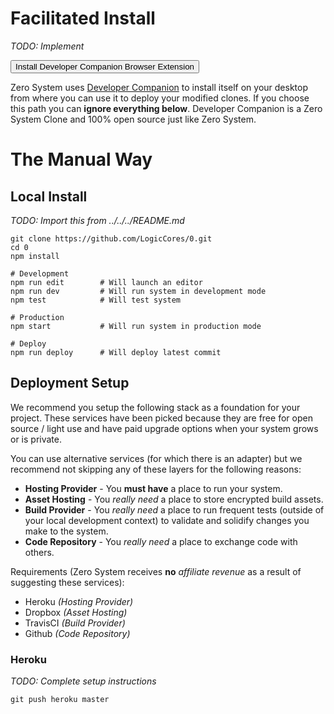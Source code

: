 
# Facilitated Install

*TODO: Implement*

<button class="ui primary button">Install Developer Companion Browser Extension</button>
<br/>

Zero System uses [Developer Companion](https://github.com/devcomp/0.DeveloperCompanion) to install itself on your desktop from where you can use it to deploy your modified clones. If you choose this path you can **ignore everything below**. Developer Companion is a Zero System Clone and 100% open source just like Zero System.

# The Manual Way

## Local Install

*TODO: Import this from ../../../README.md*

	git clone https://github.com/LogicCores/0.git
	cd 0
	npm install

	# Development
	npm run edit        # Will launch an editor
	npm run dev         # Will run system in development mode
	npm test            # Will test system

	# Production
	npm start           # Will run system in production mode

	# Deploy
	npm run deploy      # Will deploy latest commit


## Deployment Setup

We recommend you setup the following stack as a foundation for your project. These services have been picked because they are free for open source / light use and have paid upgrade options when your system grows or is private.

You can use alternative services (for which there is an adapter) but we recommend not skipping any of these layers for the following reasons:

  * **Hosting Provider** - You **must have** a place to run your system.
  * **Asset Hosting** - You *really need* a place to store encrypted build assets.
  * **Build Provider** - You *really need* a place to run frequent tests (outside of your local development context) to validate and solidify changes you make to the system.
  * **Code Repository** - You *really need* a place to exchange code with others.

Requirements (Zero System receives **no** *affiliate revenue* as a result of suggesting these services):

  * Heroku *(Hosting Provider)*
  * Dropbox *(Asset Hosting)*
  * TravisCI *(Build Provider)*
  * Github *(Code Repository)*

### Heroku

*TODO: Complete setup instructions*

    git push heroku master

